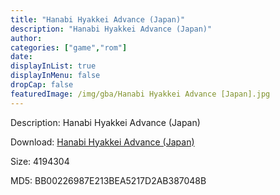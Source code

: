 ```yaml
---
title: "Hanabi Hyakkei Advance (Japan)"
description: "Hanabi Hyakkei Advance (Japan)"
author: 
categories: ["game","rom"]
date: 
displayInList: true
displayInMenu: false
dropCap: false
featuredImage: /img/gba/Hanabi Hyakkei Advance [Japan].jpg
---
```


Description: Hanabi Hyakkei Advance (Japan)

Download: <a style="text-decoration:underline;" href="https://mega.nz/#!eGR2AAAK!v1IeApDmPgq1wgT_hxYoHSeCYZw8EzI4jpuLbaghG30" target = "_blank" rel = "nofollow" > Hanabi Hyakkei Advance (Japan)</a>

Size: 4194304

MD5: BB00226987E213BEA5217D2AB387048B


